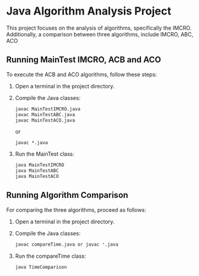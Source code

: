 # Java Algorithm Analysis Project

This project focuses on the analysis of algorithms, specifically the IMCRO. Additionally, a comparison between three algorithms, include IMCRO, ABC, ACO

## Running MainTest IMCRO, ACB and ACO

To execute the ACB and ACO algorithms, follow these steps:

1. Open a terminal in the project directory.
2. Compile the Java classes:

    ```bash
    javac MainTestIMCRO.java
    javac MainTestABC.java
    javac MainTestACO.java
    ```
    or 
    ```
    javac *.java
    ```

3. Run the MainTest class:

    ```bash
    java MainTestIMCRO
    java MainTestABC
    java MainTestACO
    ```

## Running Algorithm Comparison

For comparing the three algorithms, proceed as follows:

1. Open a terminal in the project directory.
2. Compile the Java classes:

    ```bash
    javac compareTime.java or javac *.java
    ```

3. Run the compareTime class:

    ```bash
    java TimeComparison
    ```
